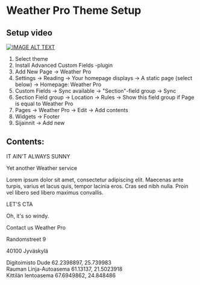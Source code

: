 # Weather Pro Theme Setup

## Setup video
[![IMAGE ALT TEXT](http://img.youtube.com/vi/84p7mn2bMo4/0.jpg)](http://www.youtube.com/watch?v=84p7mn2bMo4 "Weather Pro Theme Setup Guide")

1. Select theme
2. Install Advanced Custom Fields -plugin
3. Add New Page -> Weather Pro
4. Settings -> Reading -> Your homepage displays ->  A static page (select below) -> Homepage: Weather Pro
5. Custom Fields -> Sync available -> "Section"-field group -> Sync
6. Section Field group -> Location -> Rules -> Show this field group if Page is equal to Weather Pro
7. Pages -> Weather Pro -> Edit -> Add contents
8. Widgets -> Footer
9. Sijainnit -> Add new

## Contents:

IT AIN'T ALWAYS SUNNY

Yet another Weather service

Lorem ipsum dolor sit amet, consectetur adipiscing elit. Maecenas ante turpis, varius et lacus quis, tempor lacinia eros. Cras sed nibh nulla. Proin vel libero sed libero maximus convallis.

LET'S CTA

Oh, it's so windy.

Contact us
Weather Pro

Randomstreet 9

40100 Jyväskylä

Digitoimisto Dude   		 62.2398897, 25.739983<br>
Rauman Linja-Autoasema   	 61.13137, 21.5023918<br>
Kittilän lentoasema   		 67.6949862, 24.848486
